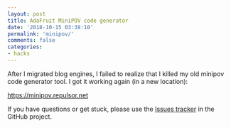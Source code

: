 ```yaml
---
layout: post
title: AdaFruit MiniPOV code generator
date: '2018-10-15 03:38:10'
permalink: 'minipov/'
comments: false
categories:
- hacks
---
```


After I migrated blog engines, I failed to realize that I killed my old minipov code generator tool.  I got it working again (in a new location):

https://minipov.repulsor.net

If you have questions or get stuck, please use the [Issues tracker](https://github.com/TheCase/minipov/issues) in the GitHub project.
